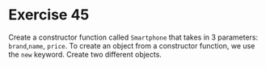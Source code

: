 # Exercise 45

Create a constructor function called `Smartphone` that takes in 3 parameters: `brand`,`name`, `price`. To create an object from a constructor function, we use the `new` keyword. Create two different objects.
